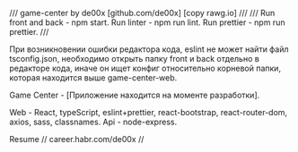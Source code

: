 /// game-center by de00x [github.com/de00x] [copy rawg.io] ///
/// Run front and back - npm start. Run linter - npm run lint. Run prettier - npm run prettier. ///

При возникновении ошибки редактора кода, eslint не может найти файл tsconfig.json, необходимо открыть папку front и back отдельно в редакторе кода, иначе он ищет конфиг относительно корневой папки, которая находится выше game-center-web.

Game Center - [Приложение находится на моменте разработки].

Web - React, typeScript, eslint+prettier, react-bootstrap, react-router-dom, axios, sass, classnames.
Api - node-express.

Resume // career.habr.com/de00x //
